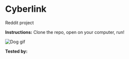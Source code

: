 # Cyberlink
Reddit project

<strong>Instructions:</strong> Clone the repo, open on your computer, run!



<img src="https://media.giphy.com/media/eCqFYAVjjDksg/giphy.gif" alt="Dog gif">

<strong>Tested by:</strong>
